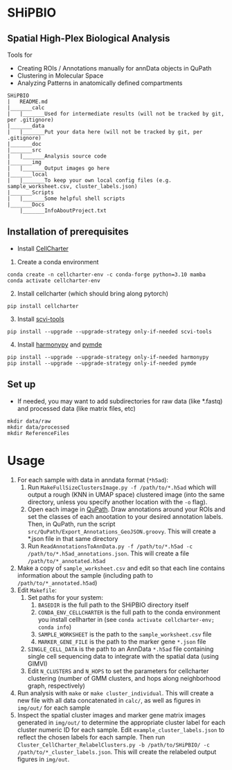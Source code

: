# SHiPBIO
## Spatial High-Plex Biological Analysis

Tools for 

* Creating ROIs / Annotations manually for annData objects in QuPath
* Clustering in Molecular Space
* Analyzing Patterns in anatomically defined compartments

```
SHiPBIO
|	README.md
|_______calc
|	|_______Used for intermediate results (will not be tracked by git, per .gitignore)
|_______data
|	|_______Put your data here (will not be tracked by git, per .gitignore)
|_______doc
|_______src
|	|_______Analysis source code
|_______img
|	|_______Output images go here
|_______local
|	|_______To keep your own local config files (e.g. sample_worksheet.csv, cluster_labels.json)
|_______Scripts
|	|_______Some helpful shell scripts
|_______Docs
	|_______InfoAboutProject.txt
```

## Installation of prerequisites

* Install [CellCharter](https://github.com/CSOgroup/cellcharter)
1. Create a conda environment
```
conda create -n cellcharter-env -c conda-forge python=3.10 mamba
conda activate cellcharter-env
```
2. Install cellcharter (which should bring along pytorch)
```
pip install cellcharter
```
3. Install [scvi-tools](https://scvi-tools.org/)
```
pip install --upgrade --upgrade-strategy only-if-needed scvi-tools
```
4. Install [harmonypy](https://github.com/slowkow/harmonypy) and [pymde](https://pymde.org/)
```
pip install --upgrade --upgrade-strategy only-if-needed harmonypy
pip install --upgrade --upgrade-strategy only-if-needed pymde
```

## Set up
* If needed, you may want to add subdirectories for raw data (like *.fastq) and processed data (like matrix files, etc)
```
mkdir data/raw
mkdir data/processed
mkdir ReferenceFiles
```

# Usage
1. For each sample with data in anndata format (`*h5ad`):
   1. Run `MakeFullSizeClustersImage.py -f /path/to/*.h5ad` which will output a rough (KNN in UMAP space) clustered image (into the same directory, unless you specify another location with the `-o` flag).
   2. Open each image in [QuPath](https://qupath.github.io/). Draw annotations around your ROIs and set the classes of each anootation to your desired annotation labels. Then, in QuPath, run the script `src/QuPath/Export_Annotations_GeoJSON.groovy`. This will create a *.json file in that same directory
   3. Run `ReadAnnotationsToAnnData.py -f /path/to/*.h5ad -c /path/to/*.h5ad_annotations.json`.  This will create a file `/path/to/*_annotated.h5ad`
2. Make a copy of `sample_worksheet.csv` and edit so that each line contains information about the sample (including path to `/path/to/*_annotated.h5ad`)
3. Edit `Makefile`:
   1. Set paths for your system:
      1. `BASEDIR` is the full path to the SHiPBIO directory itself
      2. `CONDA_ENV_CELLCHARTER` is the full path to the conda environment you install cellharter in (see `conda activate cellcharter-env; conda info`)
      3. `SAMPLE_WORKSHEET` is the path to the `sample_worksheet.csv` file
      4. `MARKER_GENE_FILE` is the path to the marker gene `*.json` file
   2. `SINGLE_CELL_DATA` is the path to an AnnData `*.h5ad` file containing single cell sequencing data to integrate with the spatial data (using GIMVI)
   3. Edit `N_CLUSTERS` and `N_HOPS` to set the parameters for cellcharter clustering (number of GMM clusters, and hops along neighborhood graph, respectively)
4. Run analysis with `make` or `make cluster_individual`. This will create a new file with all data concatenated in `calc/`, as well as figures in `img/out/` for each sample
5. Inspect the spatial cluster images and marker gene matrix images generated in `img/out/` to determine the appropriate cluster label for each cluster numeric ID for each sample.  Edit `example_cluster_labels.json` to reflect the chosen labels for each sample. Then run `Cluster_CellCharter_RelabelClusters.py -b /path/to/SHiPBIO/ -c /path/to/*_cluster_labels.json`.  This will create the relabeled output figures in `img/out`.